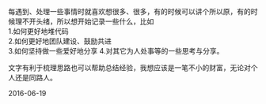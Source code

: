 每遇到、处理一些事情时就喜欢想很多、很多，有的时候可以讲个所以原，有的时候理不开头绪，所以想开始记录一些什么，比如  
1.如何更好地堆代码  
2.如何更好地团队建设、鼓励共进  
3.如何坚持做一些爱好地分享
4.对其它为人处事等的一些思考与分享。

文字有利于梳理思路也可以帮助总结经验，我想应该是一笔不小的财富，无论对个人还是同路人。  

2016-06-19

